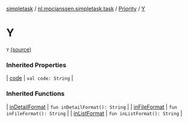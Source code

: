 [simpletask](../../index.md) / [nl.mpcjanssen.simpletask.task](../index.md) / [Priority](index.md) / [Y](.)

# Y

`Y` [(source)](https://github.com/mpcjanssen/simpletask-android/blob/master/src/main/java/nl/mpcjanssen/simpletask/task/Priority.kt#L31)

### Inherited Properties

| [code](code.md) | `val code: String` |

### Inherited Functions

| [inDetailFormat](in-detail-format.md) | `fun inDetailFormat(): String` |
| [inFileFormat](in-file-format.md) | `fun inFileFormat(): String` |
| [inListFormat](in-list-format.md) | `fun inListFormat(): String` |

